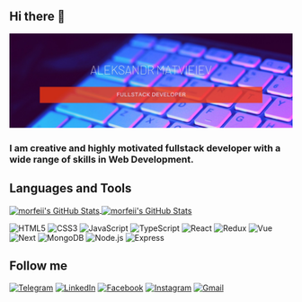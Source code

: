 ## Hi there 👋

[![Header](https://github.com/morfeii/morfeii/blob/main/assets/banner.jpg)](https://github.com/morfeii)

### I am creative and highly motivated fullstack developer with a wide range of skills in Web Development. 

## Languages and Tools

<a href="https://github.com/morfeii/morfeii">
  <img align="center" src="https://github-readme-stats.vercel.app/api/top-langs/?username=morfeii&layout=compact" alt="morfeii's GitHub Stats" />
</a>

<a href="https://github.com/morfeii/morfeii">
  <img align="center" src="https://github-readme-stats.vercel.app/api?username=morfeii&count_private=true&show_icons=true&theme=buefy&hide=stars" alt="morfeii's GitHub Stats" />
</a>

![HTML5](https://img.shields.io/badge/-HTML5-informational?style=for-the-badge&logo=html5)
![CSS3](https://img.shields.io/badge/-CSS3-informational?style=for-the-badge&logo=css3)
![JavaScript](https://img.shields.io/badge/-JavaScript-informational?style=for-the-badge&logo=javascript)
![TypeScript](https://img.shields.io/badge/-TypeScript-informational?style=for-the-badge&logo=TypeScript&logoColor=darkblue)
![React](https://img.shields.io/badge/-React-informational?style=for-the-badge&logo=react)
![Redux](https://img.shields.io/badge/-Redux-informational?style=for-the-badge&logo=redux)
![Vue](https://img.shields.io/badge/-Vue-informational?style=for-the-badge&logo=vue.js)
![Next](https://img.shields.io/badge/-Next-informational?style=for-the-badge&logo=Next.js)
![MongoDB](https://img.shields.io/badge/-MongoDB-informational?style=for-the-badge&logo=mongodb)
![Node.js](https://img.shields.io/badge/-Node.js-informational?style=for-the-badge&logo=node.js)
![Express](https://img.shields.io/badge/-Express-informational?style=for-the-badge&logo=Express)

## Follow me
[![Telegram](https://img.shields.io/badge/-Telegram-black?style=for-the-badge&logo=Telegram)](https://t.me/matveev13)
[![LinkedIn](https://img.shields.io/badge/-LinkedIn-black?style=for-the-badge&logo=LinkedIn)](https://www.linkedin.com/in/alexmatveev-webdev/)
[![Facebook](https://img.shields.io/badge/-Facebook-black?style=for-the-badge&logo=Facebook)](https://fb.com/matveev13)
[![Instagram](https://img.shields.io/badge/-Instagram-black?style=for-the-badge&logo=Instagram)](https://www.instagram.com/matveev.13/)
[![Gmail](https://img.shields.io/badge/-Gmail-black?style=for-the-badge&logo=Gmail)](mailto:aleks.matvieiev@gmail.com)


<!-- ![morfeii's wakatime stats](https://github-readme-stats.vercel.app/api/wakatime?username=morfeii&layout=compact) -->



<!--
**morfeii/morfeii** is a ✨ _special_ ✨ repository because its `README.md` (this file) appears on your GitHub profile.

Here are some ideas to get you started:

- 🔭 I’m currently working on ...
- 🌱 I’m currently learning ...
- 👯 I’m looking to collaborate on ...
- 🤔 I’m looking for help with ...
- 💬 Ask me about ...
- 📫 How to reach me: ...
- 😄 Pronouns: ...
- ⚡ Fun fact: ...
-->
